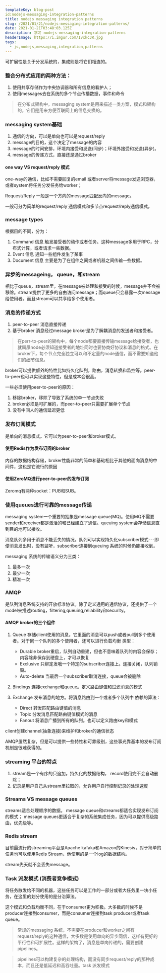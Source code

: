 ```yaml
---
templateKey: blog-post
id:nodejs-messaging-integration-patterns
title: nodejs messaging integration patterns
slug: /2021/01/21/nodejs-messaging-integration-patterns/
date: 2021-01-21T03:48:03.125Z
description: 学习 nodejs-messaging-integration-patterns
headerImage: https://i.imgur.com/Ivxkc3R.jpg
tags:
  - js,nodejs,messaging,integration,patterns
---
```


可扩展性是关于分发系统的，集成则是将它们相连的。

### 整合分布式应用的两种方法：
1. 使用共享存储作为中央协调器和所有信息的看护人；
2. 使用messages去在系统的多个节点传播数据，事件和命令

> 在分布式架构中，messaging system是用来描述一类方案，模式和架构的，它们是用来方便互联网上的信息交换的。

### messaging system基础
1. 通信的方向，可以是单向也可以是request/reply
2. message的目的，这个决定了message的内容
3. message的时间安排，环境内接受和发送(同步)；环境外接受和发送(异步)。
4. message的传递方式，直接还是通过broker

#### one way VS request/reply 模式
one-way的通信，比如不需要回复的email 或者server将message发送浏览器，或者system将任务分发任务给worker；

Request/Reply
一般是一个方向的message匹配反向的message。

一般可分为简单的request/reply 通信模式和多节点request/reply通信模式。

### message types
根据目的不同，分为：
1. Command 信息
    触发接受者的动作或者任务。这种message多用于RPC，分布式计算，或者请求一些数据。
2. Event 信息
    通知一些组件发生了某事
3. Document 信息
   主要是为了在组件之间或者机器之间传输一些数据。

### 异步的messageing， queue，和stream
相比于queue，stream里，在message被处理和接受的时候，message并不会被移除。stream提供了更多的自由访问message；而queue只会暴露一次message给使用者。而且stream可以共享给多个使用者。


### 消息的传递方式
1. peer-to-peer
  消息直接传递
2. 基于broker
消息经过message broker是为了解耦消息的发送者和接受者。

> 在perr-to-peer的架构中，每个node都要直接传输message给接受者，也就屙屎node必须知道接受者的地址同时也要协商好协议和消息的格式。在broker下，每个节点完全独立可以和不定量的node通信，而不需要知道他们的细节信息。

broker可以提供额外的特性比如持久化队列，路由，消息转换和监控等。peer-to-peer也可以实现这些特性，但是成本会很高。

一些必须使用peer-to-peer的原因：
1. 移除broker，移除了导致了系统的单一节点失败
2. broker必须是可扩展的，而peer-to-peer只需要扩展单个节点
3. 没有中间人的通信延迟更低

### 发布订阅模式
是单向的消息模式。它可以为peer-to-peer和broker模式。


#### 使用Redis作为发布订阅的broker
内存的数据结构存储，broker性能非常的简单和基础相比于其他的面向消息的中间件，这也是它流行的原因

#### 使用ZeroMQ进行peer-to-peer的发布订阅
Zeromq有两种socket：PUB和SUB。


### 使用queues进行可靠的message传递
messaging system一个重要的抽象是message queue(MQ)。使用MQ不需要sender和receiver都是激活的和已经建立了通信。queuing system会存储信息直到目的地可以接收。

消息队列多用于消息不能丢失的情况。队列可以实现持久化subscriber模式---即便消息发出时，没有监听，subscriber连接到queuing 系统的时候仍能接收到。


messaging 系统的传输语义分为三类：
1. 最多一次
2. 最少一次
3. 精准一次


### AMQP
是队列消息系统支持的开放标准协议。除了定义通用的通信协议，还提供了一个model来描述routing，filtering,queuing,reliability和security。



#### AMQP broker的三个组件
1. Queue
    存储client使用的消息，它里面的消息可以push或者pull到多个使用者。对于同一个队列的多个使用者，还可以进行负载均衡
    类型：
    - Durable
      broker重启，队列自动重建，但也不意味着队列的内容会保存；内容除非保存到硬盘上，才可以恢复
    - Exclusive
      只绑定发哦一个特定的subscriber连接上。连接关闭，队列销毁。
    - Auto-delete
      当最后一个subscriber取消连接，queue会被删除

2. Bindings
   连接exchange和queue。定义路由键值和过滤消息的模式
3. Exchange
   发布消息的地方。将消息路由到一个或者多个队列中
    依赖的算法：
    - Direct
      转发匹配路由键值的消息
    - Topic
      分发消息匹配路由键值模式的消息
    - Fanout
      将消息广播到所有的队列。也可以定义路由key和模式

client创建channel(抽象连接)来维护和broker的通信状态

AMQP虽然复杂，但是可以提供一些特性和可靠级别，这些事光靠基本的发布订阅机制是很难获得的。

### streaming 平台的特点
1. stream是一个有序的只追加，持久化的数据结构， record使用完不会自动删除；
2. 记录是用户自己从stream里拉取的，允许用户自行控制记录的处理速度


### Streams  VS message queues
streams适合处理顺序的数据。
message queue和streams都适合实现发布订阅的模式；
message queues更适合于复杂的系统集成任务，因为可以提供高级路由，优先级等。



### Redis stream
目前最流行的streaming平台是Apache kafaka和Amazon的Kinesis，对于简单的任务也可以使用Redis Stream，他使用的是一个log的数据结构。

stream先天就不会丢失message。


### Task 派发模式 (消费者竞争模式)
将任务散发给不同的机器，这些任务可以是工作的一部分或者大任务里一块小任务，在这里的划分使用的是分治算法。

这个模式和负载均衡不同，在于consumer更为积极。大多数的时候不是producer连接到consumer，而是consumer连接到task producer或者task queue。

> 常规的messaging 系统，不需要在producer和worker之间有request/reply的这种通信，大多数是使用单向的异步同信，这样有更好的平行性和可扩展性。这样的架构了，消息是单向传递的，需要创建pipelines。

> pipelines可以构建复杂的处理结构，而没有同步request/reply的那种成本，而且还是低延迟和高吞吐量。task 派发模式

